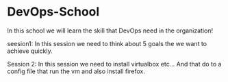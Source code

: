 DevOps-School
=============
In this school we will learn the skill that DevOps need in the organization!

seesion1:
In this session we need to think about 5 goals the we want to achieve quickly.

Session 2:
In this session we need to install virtualbox etc...
And that do to a config file that run the vm and also install firefox.
